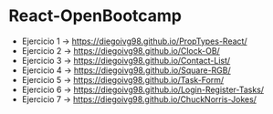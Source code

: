 # React-OpenBootcamp

- Ejercicio 1 -> https://diegoivg98.github.io/PropTypes-React/
- Ejercicio 2 -> https://diegoivg98.github.io/Clock-OB/
- Ejercicio 3 -> https://diegoivg98.github.io/Contact-List/
- Ejercicio 4 -> https://diegoivg98.github.io/Square-RGB/
- Ejercicio 5 -> https://diegoivg98.github.io/Task-Form/
- Ejercicio 6 -> https://diegoivg98.github.io/Login-Register-Tasks/
- Ejercicio 7 -> https://diegoivg98.github.io/ChuckNorris-Jokes/
